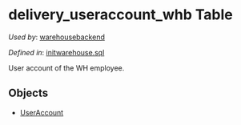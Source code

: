 # delivery_useraccount_whb Table 

*Used by*: [warehousebackend](../../backend/warehousebackend.md) 

*Defined in*: [initwarehouse.sql](../../dbinit/initwarehouse.sql)

User account of the WH employee.

## Objects

- [UserAccount](https://github.com/alexeysp11/workflow-lib/blob/main/src/Models/Business/InformationSystem/UserAccount.cs)
